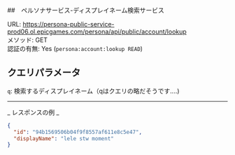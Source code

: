 ##　ペルソナサービス-ディスプレイネーム検索サービス

URL: https://persona-public-service-prod06.ol.epicgames.com/persona/api/public/account/lookup \
メソッド: GET \
認証の有無: Yes (`persona:account:lookup READ`)

## クエリパラメータ

`q`: 検索するディスプレイネーム（qはクエリの略だそうです....)

---

_ レスポンスの例 _

```json
{
  "id": "94b1569506b04f9f8557af611e8c5e47",
  "displayName": "lele stw moment"
}
```
